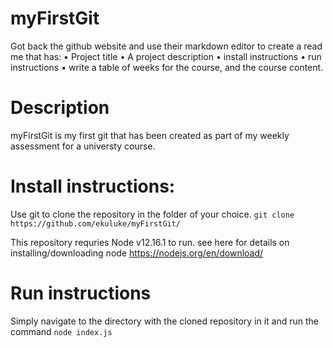 # myFirstGit

Got back the github website and use their markdown editor to create a read me that has:
• Project title
• A project description
• install instructions
• run instructions
• write a table of weeks for the course, and the course content.

# Description
myFirstGit is my first git that has been created as part of my weekly assessment for a universty course. 


# Install instructions:

Use git to clone the repository in the folder of your choice.
`git clone https://github.com/ekuluke/myFirstGit/`

This repository requries Node v12.16.1 to run. see here for details on installing/downloading node https://nodejs.org/en/download/

# Run instructions
Simply navigate to the directory with the cloned repository in it and run the command `node index.js`
